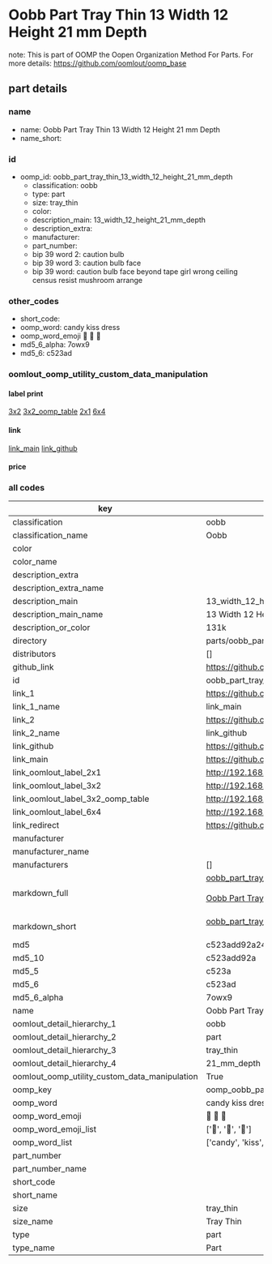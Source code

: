 # Oobb Part Tray Thin 13 Width 12 Height 21 mm Depth  

note: This is part of OOMP the Oopen Organization Method For Parts. For more details: https://github.com/oomlout/oomp_base

##  part details
  







### name
* name: Oobb Part Tray Thin 13 Width 12 Height 21 mm Depth
* name_short: 
### id
* oomp_id: oobb_part_tray_thin_13_width_12_height_21_mm_depth
  * classification: oobb
  * type: part
  * size: tray_thin
  * color: 
  * description_main: 13_width_12_height_21_mm_depth
  * description_extra: 
  * manufacturer: 
  * part_number: 
  * bip 39 word 2: caution bulb
  * bip 39 word 3: caution bulb face
  * bip 39 word: caution bulb face beyond tape girl wrong ceiling census resist mushroom arrange

### other_codes
* short_code: 
* oomp_word: candy kiss dress
* oomp_word_emoji :candy: :kiss: :dress:
* md5_6_alpha: 7owx9
* md5_6: c523ad






### oomlout_oomp_utility_custom_data_manipulation
#### label print
[3x2](http://192.168.1.245:1112/?label=oomp%207owx9)
[3x2_oomp_table](http://192.168.1.108:1112/?label=oomp%207owx9)
[2x1](http://192.168.1.242:1112/?label=oomp%207owx9)
[6x4](http://192.168.1.55:1112/?label=oomp%207owx9)    

#### link

[link_main](https://github.com/oomlout/oomlout_oomp_version_1_messy/tree/main/parts/oobb_part_tray_thin_13_width_12_height_21_mm_depth) [link_github](https://github.com/oomlout/oomlout_oomp_version_1_messy/tree/main/parts/oobb_part_tray_thin_13_width_12_height_21_mm_depth)                             

#### price







### all codes 
| key | value |  
| --- | --- |  
| classification | oobb |  
| classification_name | Oobb |  
| color |  |  
| color_name |  |  
| description_extra |  |  
| description_extra_name |  |  
| description_main | 13_width_12_height_21_mm_depth |  
| description_main_name | 13 Width 12 Height 21 mm Depth |  
| description_or_color | 131k |  
| directory | parts/oobb_part_tray_thin_13_width_12_height_21_mm_depth |  
| distributors | [] |  
| github_link | https://github.com/oomlout/oomlout_oomp_part_src/tree/main/parts/oobb_part_tray_thin_13_width_12_height_21_mm_depth |  
| id | oobb_part_tray_thin_13_width_12_height_21_mm_depth |  
| link_1 | https://github.com/oomlout/oomlout_oomp_version_1_messy/tree/main/parts/oobb_part_tray_thin_13_width_12_height_21_mm_depth |  
| link_1_name | link_main |  
| link_2 | https://github.com/oomlout/oomlout_oomp_version_1_messy/tree/main/parts/oobb_part_tray_thin_13_width_12_height_21_mm_depth |  
| link_2_name | link_github |  
| link_github | https://github.com/oomlout/oomlout_oomp_version_1_messy/tree/main/parts/oobb_part_tray_thin_13_width_12_height_21_mm_depth |  
| link_main | https://github.com/oomlout/oomlout_oomp_version_1_messy/tree/main/parts/oobb_part_tray_thin_13_width_12_height_21_mm_depth |  
| link_oomlout_label_2x1 | http://192.168.1.242:1112/?label=oomp%207owx9 |  
| link_oomlout_label_3x2 | http://192.168.1.245:1112/?label=oomp%207owx9 |  
| link_oomlout_label_3x2_oomp_table | http://192.168.1.108:1112/?label=oomp%207owx9 |  
| link_oomlout_label_6x4 | http://192.168.1.55:1112/?label=oomp%207owx9 |  
| link_redirect | https://github.com/oomlout/oomlout_oomp_version_1_messy/tree/main/parts/oobb_part_tray_thin_13_width_12_height_21_mm_depth |  
| manufacturer |  |  
| manufacturer_name |  |  
| manufacturers | [] |  
| markdown_full | [oobb_part_tray_thin_13_width_12_height_21_mm_depth](none)<br>[](none)<br>[Oobb Part Tray Thin 13 Width 12 Height 21 Mm Depth](none)<br><br> |  
| markdown_short | [oobb_part_tray_thin_13_width_12_height_21_mm_depth](none)<br><br> |  
| md5 | c523add92a24ffd5896ee15ca3077925 |  
| md5_10 | c523add92a |  
| md5_5 | c523a |  
| md5_6 | c523ad |  
| md5_6_alpha | 7owx9 |  
| name | Oobb Part Tray Thin 13 Width 12 Height 21 mm Depth |  
| oomlout_detail_hierarchy_1 | oobb |  
| oomlout_detail_hierarchy_2 | part |  
| oomlout_detail_hierarchy_3 | tray_thin |  
| oomlout_detail_hierarchy_4 | 21_mm_depth |  
| oomlout_oomp_utility_custom_data_manipulation | True |  
| oomp_key | oomp_oobb_part_tray_thin_13_width_12_height_21_mm_depth |  
| oomp_word | candy kiss dress |  
| oomp_word_emoji | :candy: :kiss: :dress: |  
| oomp_word_emoji_list | [':candy:', ':kiss:', ':dress:'] |  
| oomp_word_list | ['candy', 'kiss', 'dress'] |  
| part_number |  |  
| part_number_name |  |  
| short_code |  |  
| short_name |  |  
| size | tray_thin |  
| size_name | Tray Thin |  
| type | part |  
| type_name | Part |  
